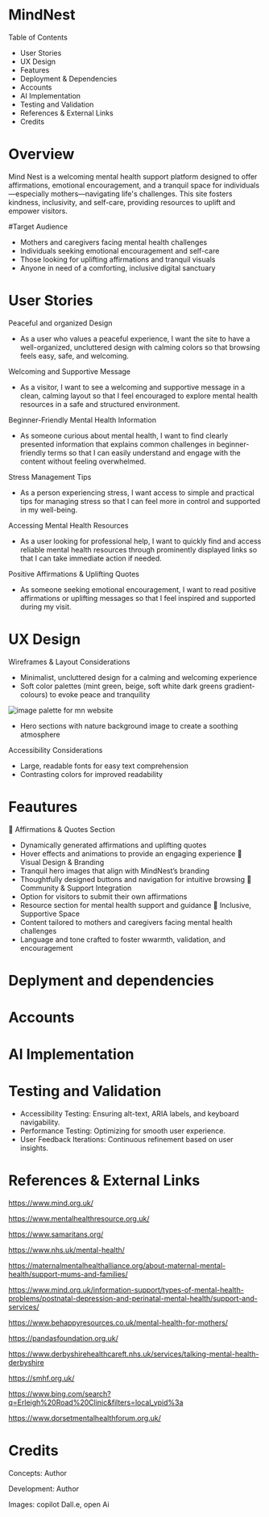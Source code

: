 # MindNest
Table of Contents
- User Stories
- UX Design
- Features
- Deployment & Dependencies
- Accounts
- AI Implementation
- Testing and Validation
- References & External Links
- Credits

# Overview
Mind Nest is a welcoming mental health support platform designed to offer affirmations, emotional encouragement, and a tranquil space for individuals—especially mothers—navigating life's challenges. This site fosters kindness, inclusivity, and self-care, providing resources to uplift and empower visitors.

#Target Audience
- Mothers and caregivers facing mental health challenges
- Individuals seeking emotional encouragement and self-care
- Those looking for uplifting affirmations and tranquil visuals
- Anyone in need of a comforting, inclusive digital sanctuary
# User Stories
Peaceful and organized Design
- As a user who values a peaceful experience, I want the site to have a well-organized, uncluttered design with calming colors so that browsing feels easy, safe, and welcoming.

Welcoming and Supportive Message
- As a visitor, I want to see a welcoming and supportive message in a clean, calming layout so that I feel encouraged to explore mental health resources in a safe and structured environment.

Beginner-Friendly Mental Health Information
- As someone curious about mental health, I want to find clearly presented information that explains common challenges in beginner-friendly terms so that I can easily understand and engage with the content without feeling overwhelmed.

Stress Management Tips 
- As a person experiencing stress, I want access to simple and practical tips for managing stress so that I can feel more in control and supported in my well-being.

Accessing Mental Health Resources
- As a user looking for professional help, I want to quickly find and access reliable mental health resources through prominently displayed links so that I can take immediate action if needed. 

Positive Affirmations & Uplifting Quotes
- As someone seeking emotional encouragement, I want to read positive affirmations or uplifting messages so that I feel inspired and supported during my visit.

# UX Design 
Wireframes & Layout Considerations
- Minimalist, uncluttered design for a calming and welcoming experience
- Soft color palettes (mint green, beige, soft white dark greens gradient-colours) to evoke peace and tranquility

![image palette for mn website](image.png)
- Hero sections with nature background image to create a soothing atmosphere

Accessibility Considerations
- Large, readable fonts for easy text comprehension
- Contrasting colors for improved readability


# Feautures
🌱 Affirmations & Quotes Section
- Dynamically generated affirmations and uplifting quotes
- Hover effects and animations to provide an engaging experience
🎨 Visual Design & Branding
- Tranquil hero images that align with MindNest’s branding
- Thoughtfully designed buttons and navigation for intuitive browsing
🤝 Community & Support Integration
- Option for visitors to submit their own affirmations
- Resource section for mental health support and guidance
🏡 Inclusive, Supportive Space
- Content tailored to mothers and caregivers facing mental health challenges
- Language and tone crafted to foster wwarmth, validation, and encouragement
# Deplyment and dependencies

# Accounts
# AI Implementation
# Testing and Validation
- Accessibility Testing: Ensuring alt-text, ARIA labels, and keyboard navigability.
- Performance Testing: Optimizing for smooth user experience.
- User Feedback Iterations: Continuous refinement based on user insights.


# References & External Links
https://www.mind.org.uk/

https://www.mentalhealthresource.org.uk/

https://www.samaritans.org/

https://www.nhs.uk/mental-health/

https://maternalmentalhealthalliance.org/about-maternal-mental-health/support-mums-and-families/

https://www.mind.org.uk/information-support/types-of-mental-health-problems/postnatal-depression-and-perinatal-mental-health/support-and-services/

https://www.behappyresources.co.uk/mental-health-for-mothers/

https://pandasfoundation.org.uk/

https://www.derbyshirehealthcareft.nhs.uk/services/talking-mental-health-derbyshire

https://smhf.org.uk/

https://www.bing.com/search?q=Erleigh%20Road%20Clinic&filters=local_ypid%3a

https://www.dorsetmentalhealthforum.org.uk/

# Credits
Concepts: Author

Development: Author

Images: copilot Dall.e, open Ai



